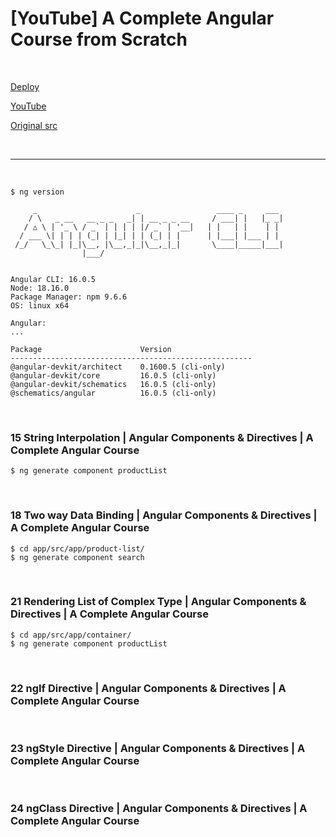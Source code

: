 # [YouTube] A Complete Angular Course from Scratch

<br/>

[Deploy](https://a-complete-angular-course-from-scratch.jsdev.org/)

[YouTube](https://www.youtube.com/playlist?list=PL1BztTYDF-QNlGo5-g65Xj1mINHYk_FM9)

[Original src](https://github.com/manojjha86/angular-16-complete-course/tree/main/angular-16-resources)

<br/>
<hr/>
<br/>

```
$ ng version

     _                      _                 ____ _     ___
    / \   _ __   __ _ _   _| | __ _ _ __     / ___| |   |_ _|
   / △ \ | '_ \ / _` | | | | |/ _` | '__|   | |   | |    | |
  / ___ \| | | | (_| | |_| | | (_| | |      | |___| |___ | |
 /_/   \_\_| |_|\__, |\__,_|_|\__,_|_|       \____|_____|___|
                |___/


Angular CLI: 16.0.5
Node: 18.16.0
Package Manager: npm 9.6.6
OS: linux x64

Angular:
...

Package                      Version
------------------------------------------------------
@angular-devkit/architect    0.1600.5 (cli-only)
@angular-devkit/core         16.0.5 (cli-only)
@angular-devkit/schematics   16.0.5 (cli-only)
@schematics/angular          16.0.5 (cli-only)

```

<br/>

### 15 String Interpolation | Angular Components & Directives | A Complete Angular Course

```
$ ng generate component productList
```

<br/>

### 18 Two way Data Binding | Angular Components & Directives | A Complete Angular Course

```
$ cd app/src/app/product-list/
$ ng generate component search
```

<br/>

### 21 Rendering List of Complex Type | Angular Components & Directives | A Complete Angular Course

```
$ cd app/src/app/container/
$ ng generate component productList
```

<br/>

### 22 ngIf Directive | Angular Components & Directives | A Complete Angular Course

<br/>

### 23 ngStyle Directive | Angular Components & Directives | A Complete Angular Course

<br/>

### 24 ngClass Directive | Angular Components & Directives | A Complete Angular Course
